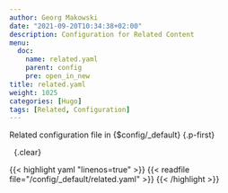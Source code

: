 ```yaml
---
author: Georg Makowski
date: "2021-09-20T10:34:38+02:00"
description: Configuration for Related Content
menu:
  doc:
    name: related.yaml
    parent: config
    pre: open_in_new
title: related.yaml
weight: 1025
categories: [Hugo]
tags: [Related, Configuration]
---
```


Related configuration file in {$config/_default}
{.p-first} <!--more-->

&nbsp;
{.clear}

{{< highlight yaml "linenos=true" >}}
{{< readfile file="/config/_default/related.yaml" >}}
{{< /highlight >}}
